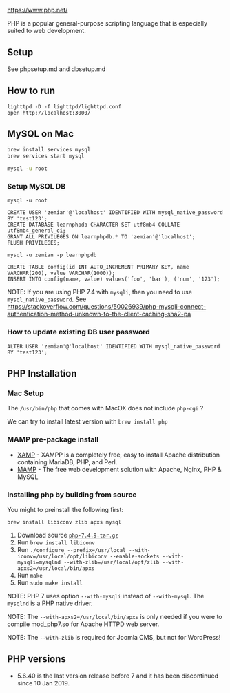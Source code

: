 https://www.php.net/

PHP is a popular general-purpose scripting language that is especially suited to web development.

## Setup

See phpsetup.md and dbsetup.md

## How to run

	lighttpd -D -f lighttpd/lighttpd.conf
	open http://localhost:3000/

## MySQL on Mac

```bash
brew install services mysql
brew services start mysql

mysql -u root
```

### Setup MySQL DB

```
mysql -u root

CREATE USER 'zemian'@'localhost' IDENTIFIED WITH mysql_native_password BY 'test123';
CREATE DATABASE learnphpdb CHARACTER SET utf8mb4 COLLATE utf8mb4_general_ci;
GRANT ALL PRIVILEGES ON learnphpdb.* TO 'zemian'@'localhost';
FLUSH PRIVILEGES;

mysql -u zemian -p learnphpdb

CREATE TABLE config(id INT AUTO_INCREMENT PRIMARY KEY, name VARCHAR(200), value VARCHAR(1000));
INSERT INTO config(name, value) values('foo', 'bar'), ('num', '123');
```

NOTE: If you are using PHP 7.4 with `mysqli`, then you need to use `mysql_native_password`.
See https://stackoverflow.com/questions/50026939/php-mysqli-connect-authentication-method-unknown-to-the-client-caching-sha2-pa

### How to update existing DB user password

	ALTER USER 'zemian'@'localhost' IDENTIFIED WITH mysql_native_password BY 'test123';

## PHP Installation

### Mac Setup

The `/usr/bin/php` that comes with MacOX does not include `php-cgi` ?

We can try to install latest version with `brew install php`

### MAMP pre-package install

* [XAMP](https://www.apachefriends.org/index.html) - XAMPP is a completely free, easy to install Apache distribution containing MariaDB, PHP, and Perl. 
* [MAMP](https://www.mamp.info/en/mamp) - The free web development solution with Apache, Nginx, PHP & MySQL

### Installing php by building from source

You might to preinstall the following first:

	brew install libiconv zlib apxs mysql

1. Download source [`php-7.4.9.tar.gz`](https://www.php.net/downloads)
2. Run `brew install libiconv`
3. Run `./configure --prefix=/usr/local --with-iconv=/usr/local/opt/libiconv --enable-sockets --with-mysqli=mysqlnd --with-zlib=/usr/local/opt/zlib --with-apxs2=/usr/local/bin/apxs`
4. Run `make`
5. Run `sudo make install`

NOTE: PHP 7 uses option `--with-mysqli` instead of `--with-mysql`. The `mysqlnd` is a PHP native driver.

NOTE: The `--with-apxs2=/usr/local/bin/apxs` is only needed if you were to compile mod_php7.so for Apache HTTPD web server.

NOTE: The `--with-zlib` is required for Joomla CMS, but not for WordPress! 

## PHP versions

* 5.6.40 is the last version release before 7 and it has been discontinued since 10 Jan 2019.